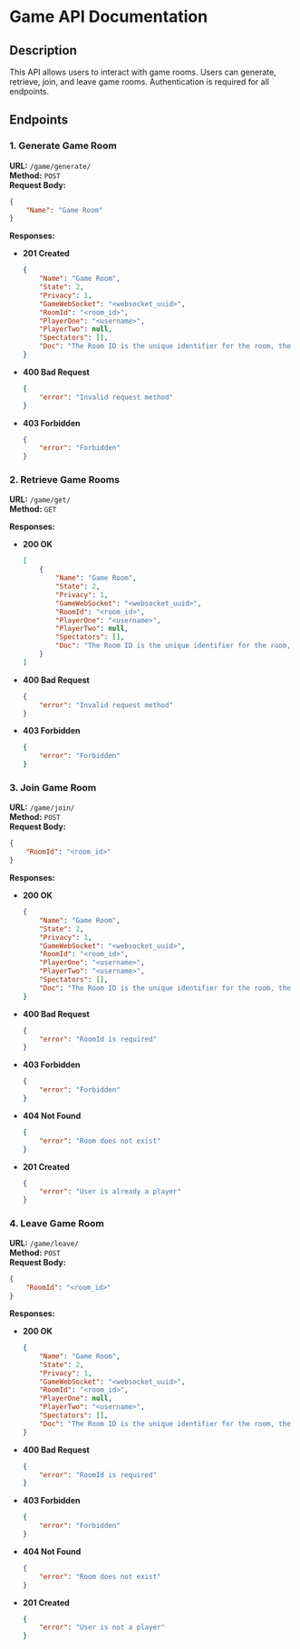 # Game API Documentation
## Description
This API allows users to interact with game rooms. Users can generate, retrieve, join, and leave game rooms. Authentication is required for all endpoints.

## Endpoints

### 1. Generate Game Room

**URL:** `/game/generate/`  
**Method:** `POST`  
**Request Body:**
```json
{
    "Name": "Game Room"
}
```

**Responses:**

- **201 Created**
  ```json
  {
      "Name": "Game Room",
      "State": 2,
      "Privacy": 1,
      "GameWebSocket": "<websocket_uuid>",
      "RoomId": "<room_id>",
      "PlayerOne": "<username>",
      "PlayerTwo": null,
      "Spectators": [],
      "Doc": "The Room ID is the unique identifier for the room, the GameWebSocket is the unique identifier for the game websocket."
  }
  ```

- **400 Bad Request**
  ```json
  {
      "error": "Invalid request method"
  }
  ```

- **403 Forbidden**
  ```json
  {
      "error": "Forbidden"
  }
  ```

### 2. Retrieve Game Rooms

**URL:** `/game/get/`  
**Method:** `GET`  

**Responses:**

- **200 OK**
  ```json
  [
      {
          "Name": "Game Room",
          "State": 2,
          "Privacy": 1,
          "GameWebSocket": "<websocket_uuid>",
          "RoomId": "<room_id>",
          "PlayerOne": "<username>",
          "PlayerTwo": null,
          "Spectators": [],
          "Doc": "The Room ID is the unique identifier for the room, the GameWebSocket is the unique identifier for the game websocket."
      }
  ]
  ```

- **400 Bad Request**
  ```json
  {
      "error": "Invalid request method"
  }
  ```

- **403 Forbidden**
  ```json
  {
      "error": "Forbidden"
  }
  ```

### 3. Join Game Room

**URL:** `/game/join/`  
**Method:** `POST`  
**Request Body:**
```json
{
    "RoomId": "<room_id>"
}
```

**Responses:**

- **200 OK**
  ```json
  {
      "Name": "Game Room",
      "State": 2,
      "Privacy": 1,
      "GameWebSocket": "<websocket_uuid>",
      "RoomId": "<room_id>",
      "PlayerOne": "<username>",
      "PlayerTwo": "<username>",
      "Spectators": [],
      "Doc": "The Room ID is the unique identifier for the room, the GameWebSocket is the unique identifier for the game websocket."
  }
  ```

- **400 Bad Request**
  ```json
  {
      "error": "RoomId is required"
  }
  ```

- **403 Forbidden**
  ```json
  {
      "error": "Forbidden"
  }
  ```

- **404 Not Found**
  ```json
  {
      "error": "Room does not exist"
  }
  ```

- **201 Created**
  ```json
  {
      "error": "User is already a player"
  }
  ```

### 4. Leave Game Room

**URL:** `/game/leave/`  
**Method:** `POST`  
**Request Body:**
```json
{
    "RoomId": "<room_id>"
}
```

**Responses:**

- **200 OK**
  ```json
  {
      "Name": "Game Room",
      "State": 2,
      "Privacy": 1,
      "GameWebSocket": "<websocket_uuid>",
      "RoomId": "<room_id>",
      "PlayerOne": null,
      "PlayerTwo": "<username>",
      "Spectators": [],
      "Doc": "The Room ID is the unique identifier for the room, the GameWebSocket is the unique identifier for the game websocket."
  }
  ```

- **400 Bad Request**
  ```json
  {
      "error": "RoomId is required"
  }
  ```

- **403 Forbidden**
  ```json
  {
      "error": "Forbidden"
  }
  ```

- **404 Not Found**
  ```json
  {
      "error": "Room does not exist"
  }
  ```

- **201 Created**
  ```json
  {
      "error": "User is not a player"
  }
  ```